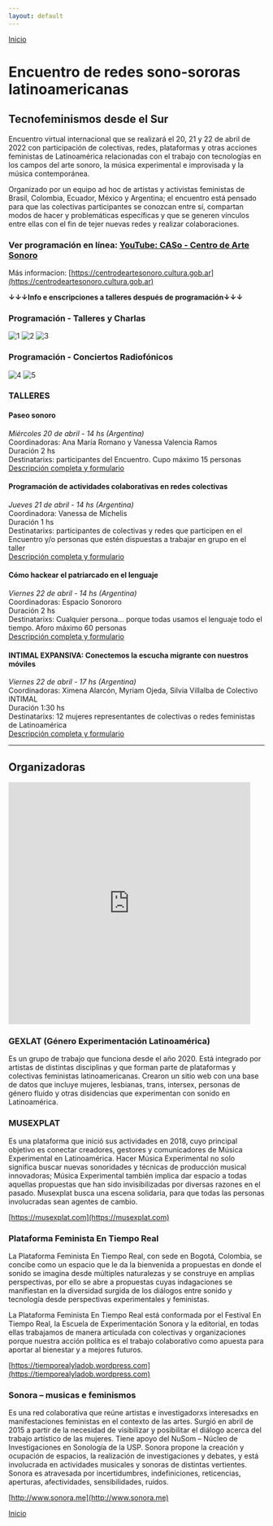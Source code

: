 ```yaml
---
layout: default
---
```


[Inicio](./)

# Encuentro de redes sono-sororas latinoamericanas
## Tecnofeminismos desde el Sur

Encuentro virtual internacional que se realizará el 20, 21 y 22 de abril de 2022 con participación de colectivas, redes, plataformas y otras acciones feministas de Latinoamérica relacionadas con el trabajo con tecnologías en los campos del arte sonoro, la música experimental e improvisada y la música contemporánea.<br>

Organizado por un equipo ad hoc de artistas y activistas feministas de Brasil, Colombia, Ecuador, México y Argentina; el encuentro está pensado para que las colectivas participantes se conozcan entre sí, compartan modos de hacer y problemáticas específicas y que se generen vínculos entre ellas con el fin de tejer nuevas redes y realizar colaboraciones.<br>

### Ver programación en línea: [YouTube: CASo - Centro de Arte Sonoro](https://www.youtube.com/channel/UCIFc-X-Xz4RsNEzuA4P-EMA)  

Más informacion: [https://centrodeartesonoro.cultura.gob.ar](https://centrodeartesonoro.cultura.gob.ar)  

__↓↓↓Info e enscripciones a talleres después de programación↓↓↓__  


### Programación - Talleres y Charlas

![1](img/sonoSororos-01.jpg)
![2](img/sonoSororos-02.jpg)
![3](img/sonoSororos-03.jpg)

### Programación - Conciertos Radiofónicos

![4](img/sonoSororos-04.jpg)
![5](img/sonoSororos-05.jpg)


### TALLERES 

#### Paseo sonoro
*Miércoles 20 de abril - 14 hs (Argentina)*  
Coordinadoras: Ana María Romano y Vanessa Valencia Ramos  
Duración 2 hs  
Destinatarixs: participantes del Encuentro. Cupo máximo 15 personas  
[Descripción completa y formulario](https://forms.gle/pxGJSYWK1kPwe3yc6)  

#### Programación de actividades colaborativas en redes colectivas
*Jueves 21 de abril - 14 hs (Argentina)*  
Coordinadora: Vanessa de Michelis  
Duración 1 hs  
Destinatarixs: participantes de colectivas y redes que participen en el Encuentro y/o personas que estén dispuestas a trabajar en grupo en el taller  
[Descripción completa y formulario](https://forms.gle/Qh3ta4R5Uxcs3xw87)  

#### Cómo hackear el patriarcado en el lenguaje
*Viernes 22 de abril - 14 hs (Argentina)*  
Coordinadoras: Espacio Sonororo  
Duración 2 hs  
Destinatarixs: Cualquier persona… porque todas usamos el lenguaje todo el tiempo. Aforo máximo 60 personas  
[Descripción completa y formulario](https://forms.gle/7VSt5KfSjb7hdcFs8)  

#### INTIMAL EXPANSIVA: Conectemos la escucha migrante con nuestros móviles
*Viernes 22 de abril - 17 hs (Argentina)*  
Coordinadoras: Ximena Alarcón, Myriam Ojeda, Silvia Villalba de Colectivo INTIMAL  
Duración 1:30 hs  
Destinatarixs: 12 mujeres representantes de colectivas o redes feministas de Latinoamérica   
[Descripción completa y formulario](https://forms.gle/pQpfWMSNvjTTsai87) 

_________________

## Organizadoras

<iframe src="https://www.facebook.com/plugins/video.php?height=476&href=https%3A%2F%2Fwww.facebook.com%2FCASoCNB%2Fvideos%2F517075916639320%2F&show_text=false&width=476&t=0" width="476" height="476" style="border:none;overflow:hidden" scrolling="no" frameborder="0" allowfullscreen="true" allow="autoplay; clipboard-write; encrypted-media; picture-in-picture; web-share" allowFullScreen="true"></iframe>  

### GEXLAT (Género Experimentación Latinoamérica)
Es un grupo de trabajo que funciona desde el año 2020. Está integrado por artistas de distintas disciplinas y que forman parte de plataformas y colectivas feministas latinoamericanas. Crearon un sitio web con una base de datos que incluye mujeres, lesbianas, trans, intersex, personas de género fluido y otras disidencias que experimentan con sonido en Latinoamérica.  

### MUSEXPLAT 

Es una plataforma que inició sus actividades en 2018, cuyo principal objetivo es conectar creadores, gestores y comunicadores de Música Experimental en Latinoamérica. Hacer Música Experimental no solo significa buscar nuevas sonoridades y técnicas de producción musical innovadoras; Música Experimental también implica dar espacio a todas aquellas propuestas que han sido invisibilizadas por diversas razones en el pasado. Musexplat busca una escena solidaria, para que todas las personas involucradas sean agentes de cambio.  

[https://musexplat.com](https://musexplat.com) 


### Plataforma Feminista En Tiempo Real

La Plataforma Feminista En Tiempo Real, con sede en Bogotá, Colombia, se concibe como un espacio que le da la bienvenida a propuestas en donde el sonido se imagina desde múltiples naturalezas y se construye en amplias perspectivas, por ello se abre a propuestas cuyas indagaciones se manifiestan en la diversidad surgida de los diálogos entre sonido y tecnología desde perspectivas experimentales y feministas.  

La Plataforma Feminista En Tiempo Real está conformada por el Festival En Tiempo Real, la Escuela de Experimentación Sonora y la editorial, en todas ellas trabajamos de manera articulada con colectivas y organizaciones porque nuestra acción política es el trabajo colaborativo como apuesta para aportar al bienestar y a mejores futuros.  

[https://tiemporealyladob.wordpress.com](https://tiemporealyladob.wordpress.com) 


### Sonora – musicas e feminismos

Es una red colaborativa que reúne artistas e investigadorxs interesadxs en manifestaciones feministas en el contexto de las artes. Surgió en abril de 2015 a partir de la necesidad de visibilizar y posibilitar el diálogo acerca del trabajo artístico de las mujeres. Tiene apoyo del NuSom – Núcleo de Investigaciones en Sonología de la USP. Sonora propone la creación y ocupación de espacios, la realización de investigaciones y debates, y está involucrada en actividades musicales y sonoras de distintas vertientes. Sonora es atravesada por incertidumbres, indefiniciones, reticencias, aperturas, afectividades, sensibilidades, ruidos.  

[http://www.sonora.me](http://www.sonora.me) 



[Inicio](./)
